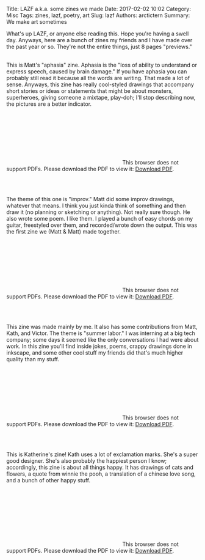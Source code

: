 Title: LAZF a.k.a. some zines we made
Date: 2017-02-02 10:02
Category: Misc
Tags: zines, lazf, poetry, art
Slug: lazf
Authors: arctictern
Summary: We make art sometimes

What's up LAZF, or anyone else reading this. Hope you're having a swell day. 
Anyways, here are a bunch of zines my friends and I have made over the past year
or so. They're not the entire things, just 8 pages "previews."   
<br/>

This is Matt's "aphasia" zine. Aphasia is the "loss of ability to understand or express speech, caused by brain damage."
If you have aphasia you can probably still read it because all the words are writing. 
That made a lot of sense. Anyways, this zine has really cool-styled drawings
that accompany short stories or ideas or statements that might be about
monsters, superheroes, giving someone a mixtape, play-doh; I'll stop describing
now, the pictures are a better indicator.
<object data="http://blog.pencilflip.com/images/aphasia_pages.pdf" type="application/pdf" width="700px" height="700px">
    <embed src="http://blog.pencilflip.com/images/aphasia_pages.pdf">
        This browser does not support PDFs. Please download the PDF to view it: <a href="http://blog.pencilflip.com/images/aphasia_pages.pdf">Download PDF</a>.</p>
    </embed>
</object>  
<br/>

The theme of this one is "improv." Matt did some improv drawings, whatever that means.
I think you just kinda think of something and then draw it (no planning or sketching
or anything). Not really sure though. He also wrote some poem. I like them.
I played a bunch of easy chords on my guitar, freestyled over them, and 
recorded/wrote down the output. This was the first zine we (Matt & Matt) made together.
<object data="http://blog.pencilflip.com/images/improv_pages.pdf" type="application/pdf" width="700px" height="700px">
    <embed src="http://blog.pencilflip.com/images/improv_pages.pdf">
        This browser does not support PDFs. Please download the PDF to view it: <a href="http://blog.pencilflip.com/images/improv_pages.pdf">Download PDF</a>.</p>
    </embed>
</object>     
<br/>   

This zine was made mainly by me. It also has some contributions from Matt, Kath,
and Victor. The theme is "summer labor." I was interning at a big tech company; some days 
it seemed like the only conversations I had were about work. In this zine you'll
find inside jokes, poems, crappy drawings done in inkscape, and some other cool
stuff my friends did that's much higher quality than my stuff.    
<object data="http://blog.pencilflip.com/images/summerlabor_pages.pdf" type="application/pdf" width="700px" height="700px">
    <embed src="http://blog.pencilflip.com/images/summerlabor_pages.pdf">
        This browser does not support PDFs. Please download the PDF to view it: <a href="http://blog.pencilflip.com/images/summerlabor_pages.pdf">Download PDF</a>.</p>
    </embed>
</object>    
<br/>

This is Katherine's zine! Kath uses a lot of exclamation marks. She's 
a super good designer. She's also probably the happiest person I know; accordingly, 
this zine is about all things happy.  It has drawings of cats and flowers, a 
quote from winnie the pooh, a translation of a chinese love song, and a bunch of 
other happy stuff. 

<object data="http://blog.pencilflip.com/images/happy_pages.pdf" type="application/pdf" width="700px" height="700px">
    <embed src="http://blog.pencilflip.com/images/happy_pages.pdf">
        This browser does not support PDFs. Please download the PDF to view it: <a href="http://blog.pencilflip.com/images/happy_pages.pdf">Download PDF</a>.</p>
    </embed>
</object>
